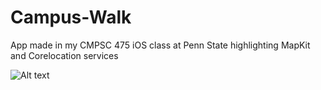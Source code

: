 # Campus-Walk
App made in my CMPSC 475 iOS class at Penn State highlighting MapKit and Corelocation services


![Alt text](https://github.com/Julp04/Campus-Walk/blob/master/campuswalk0.gif)
